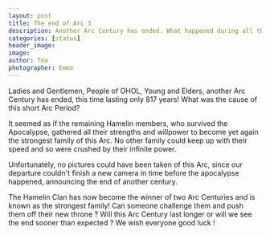 ```yaml
---
layout: post
title: The end of Arc 3
description: Another Arc Century has ended. What happened during all those years ?
categories: [status]
header_image: 
image: 
author: Tea
photographer: Emma
---
```


Ladies and Gentlemen, People of OHOL, Young and Elders, another Arc Century has ended, this time lasting only 817 years! What was the cause of this short Arc Period?

It seemed as if the remaining Hamelin members, who survived the Apocalypse, gathered all their strengths and willpower to become yet again the strongest family of this Arc. No other family could keep up with their speed and so were crushed by their infinite power.

Unfortunately, no pictures could have been taken of this Arc, since our departure couldn't finish a new camera in time before the apocalypse happened, announcing the end of another century.

The Hamelin Clan has now become the winner of two Arc Centuries and is known as the strongest family! Can someone challenge them and push them off their new throne ? Will this Arc Century last longer or will we see the end sooner than expected ? We wish everyone good luck !
